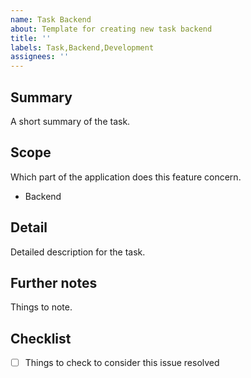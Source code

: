 ```yaml
---
name: Task Backend
about: Template for creating new task backend
title: ''
labels: Task,Backend,Development
assignees: ''
---
```


## Summary

A short summary of the task.

## Scope

Which part of the application does this feature concern.

- Backend

## Detail

Detailed description for the task.

## Further notes

Things to note.

## Checklist

- [ ] Things to check to consider this issue resolved
